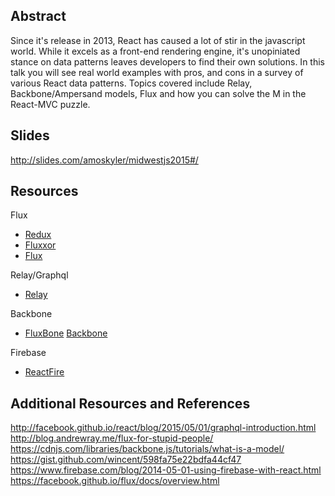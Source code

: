 ## Abstract ##
Since it's release in 2013, React has caused a lot of stir in the javascript world. While it excels as a front-end rendering engine, it's unopiniated stance on data patterns leaves developers to find their own solutions. In this talk you will see real world examples with pros, and cons in a survey of various React data patterns. Topics covered include Relay, Backbone/Ampersand models, Flux and how you can solve the M in the React-MVC puzzle.

## Slides ##
http://slides.com/amoskyler/midwestjs2015#/

## Resources ##
Flux
  - [Redux](https://github.com/rackt/redux)
  - [Fluxxor](http://fluxxor.com/)
  - [Flux](https://github.com/facebook/flux)

Relay/Graphql
  - [Relay](http://facebook.github.io/react/blog/2015/02/20/introducing-relay-and-graphql.html)

Backbone
  - [FluxBone](http://www.toptal.com/front-end/simple-data-flow-in-react-applications-using-flux-and-backbone)
  [Backbone](https://github.com/clayallsopp/react.backbone)

Firebase
  - [ReactFire](https://www.firebase.com/blog/2014-05-01-using-firebase-with-react.html)

## Additional Resources and References ##
http://facebook.github.io/react/blog/2015/05/01/graphql-introduction.html
http://blog.andrewray.me/flux-for-stupid-people/
https://cdnjs.com/libraries/backbone.js/tutorials/what-is-a-model/
https://gist.github.com/wincent/598fa75e22bdfa44cf47
https://www.firebase.com/blog/2014-05-01-using-firebase-with-react.html
https://facebook.github.io/flux/docs/overview.html
